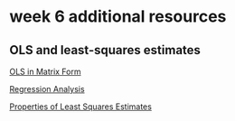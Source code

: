 # week 6 additional resources
## OLS and least-squares estimates

<a href="https://web.stanford.edu/~mrosenfe/soc_meth_proj3/matrix_OLS_NYU_notes.pdf" target="_blank">OLS in Matrix Form</a>

<a href="https://www.le.ac.uk/users/dsgp1/COURSES/THIRDMET/MYLECTURES/2MULTIREG.pdf" target="_blank">Regression Analysis</a>

<a href="https://www.biostat.jhsph.edu/~iruczins/teaching/140.752/notes/ch6.pdf" target="_blank">Properties of Least Squares Estimates</a>

